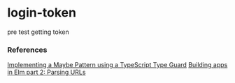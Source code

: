 # login-token

pre test getting token

### References

[Implementing a Maybe Pattern using a TypeScript Type Guard](https://medium.com/@sitapati/implementing-a-maybe-pattern-using-a-typescript-type-guard-81b55efc0af0)
[Building apps in Elm part 2: Parsing URLs](https://www.youtube.com/watch?v=y7B-8IcEpzA&t=302s)
